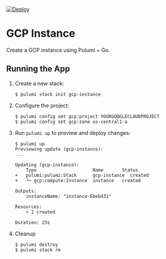 [![Deploy](https://get.pulumi.com/new/button.svg)](https://app.pulumi.com/new?template=https://github.com/pulumi/examples/blob/master/gcp-go-instance/README.md)

# GCP Instance

Create a GCP instance using Pulumi + Go.

## Running the App

1.  Create a new stack:

    ```
    $ pulumi stack init gcp-instance
    ```

1.  Configure the project:

    ```
    $ pulumi config set gcp:project YOURGOOGLECLOUDPROJECT
    $ pulumi config set gcp:zone us-central1-a
    ```

1.  Run `pulumi up` to preview and deploy changes:

    ``` 
    $ pulumi up
    Previewing update (gcp-instance):
    ...

    Updating (gcp-instance):
        Type                     Name       Status      
    +   pulumi:pulumi:Stack      gcp-instance  created     
    +   └─ gcp:compute:Instance  instance   created     
    
    Outputs:
        instanceName: "instance-6beb431"

    Resources:
        + 2 created

    Duration: 23s
    ```

1. Cleanup

    ```
    $ pulumi destroy
    $ pulumi stack rm
    ```
